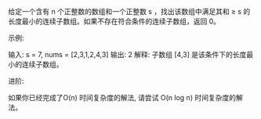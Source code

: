 给定一个含有&nbsp;n&nbsp;个正整数的数组和一个正整数&nbsp;s ，找出该数组中满足其和 &ge; s 的长度最小的连续子数组。如果不存在符合条件的连续子数组，返回 0。

示例:&nbsp;

输入: s = 7, nums = [2,3,1,2,4,3]
输出: 2
解释: 子数组&nbsp;[4,3]&nbsp;是该条件下的长度最小的连续子数组。


进阶:

如果你已经完成了O(n) 时间复杂度的解法, 请尝试&nbsp;O(n log n) 时间复杂度的解法。
